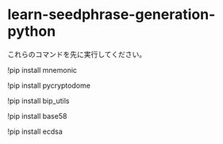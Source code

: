 # learn-seedphrase-generation-python


これらのコマンドを先に実行してください。

!pip install mnemonic

!pip install pycryptodome

!pip install bip_utils

!pip install base58

!pip install ecdsa
